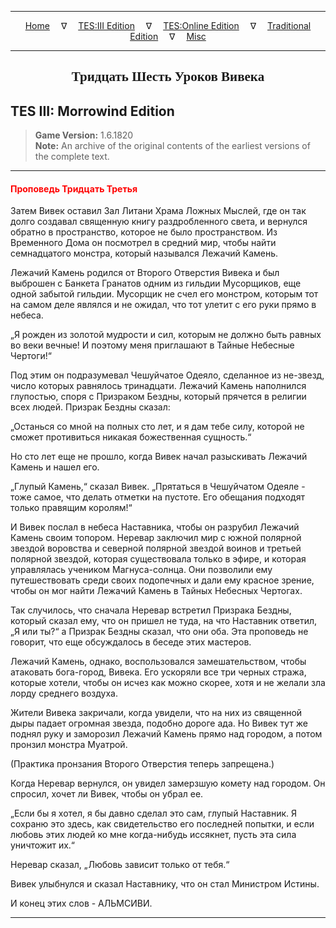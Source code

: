 
---

<!-- Jekyll Page Links -->

<center>
<a href="../../../../index.html">Home</a>
&emsp;&nabla;&emsp;
<a href="../../../index-tes3.html">TES:III Edition</a>
&emsp;&nabla;&emsp;
<a href="../../../index-teso.html">TES:Online Edition</a>
&emsp;&nabla;&emsp;
<a href="../../../index-traditional.html">Traditional Edition</a>
&emsp;&nabla;&emsp;
<a href="../../../index-misc.html">Misc</a>
</center>

<!-- Markdown Body Below: -->

---

<center>
<h2><span style="font-family:Georgia">Тридцать Шесть Уроков Вивека</span></h2>
</center>

## TES III: Morrowind Edition

> __Game Version:__ 1.6.1820\
> __Note:__ An archive of the original contents of the earliest versions of the complete text.

---

#### <span style="color:red">Проповедь Тридцать Третья</span>

Затем Вивек оставил Зал Литани Храма Ложных Мыслей, где он так долго создавал священную книгу раздробленного света, и вернулся обратно в пространство, которое не было пространством. Из Временного Дома он посмотрел в средний мир, чтобы найти семнадцатого монстра, который назывался Лежачий Камень.

Лежачий Камень родился от Второго Отверстия Вивека и был выброшен с Банкета Гранатов одним из гильдии Мусорщиков, еще одной забытой гильдии. Мусорщик не счел его монстром, которым тот на самом деле являлся и не ожидал, что тот улетит с его руки прямо в небеса.

„Я рожден из золотой мудрости и сил, которым не должно быть равных во веки вечные! И поэтому меня приглашают в Тайные Небесные Чертоги!“

Под этим он подразумевал Чешуйчатое Одеяло, сделанное из не-звезд, число которых равнялось тринадцати. Лежачий Камень наполнился глупостью, споря с Призраком Бездны, который прячется в религии всех людей. Призрак Бездны сказал:

„Останься со мной на полных сто лет, и я дам тебе силу, которой не сможет противиться никакая божественная сущность.“

Но сто лет еще не прошло, когда Вивек начал разыскивать Лежачий Камень и нашел его.

„Глупый Камень,“ сказал Вивек. „Прятаться в Чешуйчатом Одеяле - тоже самое, что делать отметки на пустоте. Его обещания подходят только правящим королям!“

И Вивек послал в небеса Наставника, чтобы он разрубил Лежачий Камень своим топором. Неревар заключил мир с южной полярной звездой воровства и северной полярной звездой воинов и третьей полярной звездой, которая существовала только в эфире, и которая управлялась учеником Магнуса-солнца. Они позволили ему путешествовать среди своих подопечных и дали ему красное зрение, чтобы он мог найти Лежачий Камень в Тайных Небесных Чертогах.

Так случилось, что сначала Неревар встретил Призрака Бездны, который сказал ему, что он пришел не туда, на что Наставник ответил, „Я или ты?“ а Призрак Бездны сказал, что они оба. Эта проповедь не говорит, что еще обсуждалось в беседе этих мастеров.

Лежачий Камень, однако, воспользовался замешательством, чтобы атаковать бога-город, Вивека. Его ускоряли все три черных стража, которые хотели, чтобы он исчез как можно скорее, хотя и не желали зла лорду среднего воздуха.

Жители Вивека закричали, когда увидели, что на них из священной дыры падает огромная звезда, подобно дороге ада. Но Вивек тут же поднял руку и заморозил Лежачий Камень прямо над городом, а потом пронзил монстра Муатрой.

(Практика пронзания Второго Отверстия теперь запрещена.)

Когда Неревар вернулся, он увидел замерзшую комету над городом. Он спросил, хочет ли Вивек, чтобы он убрал ее.

„Если бы я хотел, я бы давно сделал это сам, глупый Наставник. Я сохраню это здесь, как свидетельство его последней попытки, и если любовь этих людей ко мне когда-нибудь иссякнет, пусть эта сила уничтожит их.“

Неревар сказал, „Любовь зависит только от тебя.“

Вивек улыбнулся и сказал Наставнику, что он стал Министром Истины.

И конец этих слов - АЛЬМСИВИ.

---

